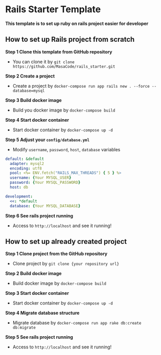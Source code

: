 # Rails Starter Template
**This template is to set up ruby on rails project easier for developer**


## How to set up Rails project from scratch

**Step 1 Clone this template from GitHub repository**

- You can clone it by `git clone https://github.com/MasaCode/rails_starter.git`

**Step 2 Create a project**
- Create a project by `docker-compose run app rails new . --force --database=mysql`

**Step 3 Build docker image**
- Build you docker image by `docker-compose build`

**Step 4 Start docker container**
- Start docker container by `docker-compose up -d`

**Step 5 Adjust your `config/database.yml`**
- Modify `username`, `password`, `host`, `database` variables

```yml
default: &default
  adapter: mysql2
  encoding: utf8
  pool: <%= ENV.fetch("RAILS_MAX_THREADS") { 5 } %>
  username: {Your MYSQL_USER}
  password: {Your MYSQL_PASSWORD}
  host: db

development:
  <<: *default
  database: {Your MYSQL_DATABASE}
```

**Step 6 See rails project running**
- Access to `http://localhost` and see it running!


## How to set up already created project

**Step 1 Clone project from the GitHub repository**
- Clone project by `git clone {your repository url}`

**Step 2 Build docker image**
- Build docker image by `docker-compose build`

**Step 3 Start docker container**
- Start docker container by `docker-compose up -d`

**Step 4 Migrate database structure**
- Migrate database by `docker-compose run app rake db:create db:migrate`

**Step 5 See rails project running**
- Access to `http://localhost` and see it running!
